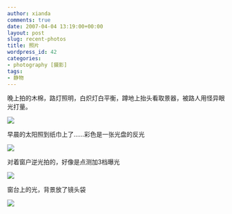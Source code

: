 ```yaml
---
author: xianda
comments: true
date: 2007-04-04 13:19:00+00:00
layout: post
slug: recent-photos
title: 照片
wordpress_id: 42
categories:
- photography [摄影]
tags:
- 静物
---
```


晚上拍的木棉，路灯照明，白炽灯白平衡，蹲地上抬头看取景器，被路人用怪异眼光打量。

![](http://tkfiles.storage.msn.com/x1pjzF2-RYhxRWKwyj87kST7Pat7cXXr-OeZD1zB9GmAJcftc-nPCbqm-91kCypcpNcNphtr3uTGv6whNE0uQsbUAWIB95RmGZ1I0pHl-81QpU)

<!-- more -->

早晨的太阳照到纸巾上了……彩色是一张光盘的反光

![](http://tkfiles.storage.msn.com/x1pjzF2-RYhxRWKwyj87kST7Pat7cXXr-OefLKLTtgekgbjnwvqJU2_kF2ScZK9p2TVOWbDYai_aGXNyF46UkERCftyVtd6Mx9ICw5XTv0ExhF3SzyLVHD2Tw)

对着窗户逆光拍的，好像是点测加3档曝光

![](http://tkfiles.storage.msn.com/x1pjzF2-RYhxRWKwyj87kST7Pat7cXXr-OejqBl-uDuOk2X1Cyjr2C3M4CPKyOeKNaB7A_lfrtGa7KGW6hX777SnljPTZOXhq3_LXfEoG-ys1ElBLFc2OesrA)

窗台上的光，背景放了镜头袋

![](http://tkfiles.storage.msn.com/x1pjzF2-RYhxRWKwyj87kST7Pat7cXXr-OeJ45ResT4KrsbkKjEhTes-egPW7zy_DNgqoIitd-x1L1veBC8Ej0Fll2rJSzFGp9nAU_O136bDMXHfbrJulM0Tg)
